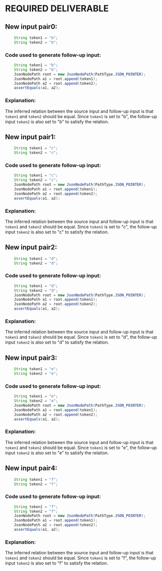 # REQUIRED DELIVERABLE
## New input pair0:
```java
    String token1 = "b";
    String token2 = "b";
```

### Code used to generate follow-up input:
```java
    String token1 = "b";
    String token2 = "b";
    JsonNodePath root = new JsonNodePath(PathType.JSON_POINTER);
    JsonNodePath a1 = root.append(token1);
    JsonNodePath a2 = root.append(token2);
    assertEquals(a1, a2);
```

### Explanation:
The inferred relation between the source input and follow-up input is that `token1` and `token2` should be equal. Since `token1` is set to "b", the follow-up input `token2` is also set to "b" to satisfy the relation.

## New input pair1:
```java
    String token1 = "c";
    String token2 = "c";
```

### Code used to generate follow-up input:
```java
    String token1 = "c";
    String token2 = "c";
    JsonNodePath root = new JsonNodePath(PathType.JSON_POINTER);
    JsonNodePath a1 = root.append(token1);
    JsonNodePath a2 = root.append(token2);
    assertEquals(a1, a2);
```

### Explanation:
The inferred relation between the source input and follow-up input is that `token1` and `token2` should be equal. Since `token1` is set to "c", the follow-up input `token2` is also set to "c" to satisfy the relation.

## New input pair2:
```java
    String token1 = "d";
    String token2 = "d";
```

### Code used to generate follow-up input:
```java
    String token1 = "d";
    String token2 = "d";
    JsonNodePath root = new JsonNodePath(PathType.JSON_POINTER);
    JsonNodePath a1 = root.append(token1);
    JsonNodePath a2 = root.append(token2);
    assertEquals(a1, a2);
```

### Explanation:
The inferred relation between the source input and follow-up input is that `token1` and `token2` should be equal. Since `token1` is set to "d", the follow-up input `token2` is also set to "d" to satisfy the relation.

## New input pair3:
```java
    String token1 = "e";
    String token2 = "e";
```

### Code used to generate follow-up input:
```java
    String token1 = "e";
    String token2 = "e";
    JsonNodePath root = new JsonNodePath(PathType.JSON_POINTER);
    JsonNodePath a1 = root.append(token1);
    JsonNodePath a2 = root.append(token2);
    assertEquals(a1, a2);
```

### Explanation:
The inferred relation between the source input and follow-up input is that `token1` and `token2` should be equal. Since `token1` is set to "e", the follow-up input `token2` is also set to "e" to satisfy the relation.

## New input pair4:
```java
    String token1 = "f";
    String token2 = "f";
```

### Code used to generate follow-up input:
```java
    String token1 = "f";
    String token2 = "f";
    JsonNodePath root = new JsonNodePath(PathType.JSON_POINTER);
    JsonNodePath a1 = root.append(token1);
    JsonNodePath a2 = root.append(token2);
    assertEquals(a1, a2);
```

### Explanation:
The inferred relation between the source input and follow-up input is that `token1` and `token2` should be equal. Since `token1` is set to "f", the follow-up input `token2` is also set to "f" to satisfy the relation.
